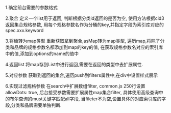 1.确定前台需要的参数格式

2.聚合
定义一个list用于返回,
判断根据分类id返回的是否为空,
使用方法根据cid3返回集合规格参数,
用每个规格参数名作为分桶的key,并指定字段为索引库对应的spec.xxx.keyword

3.将桶转为map类型
重新获取拿到聚合,asMap转为map类型,
遍历map,将除了分类和品牌的规格参数名都添加到map的key的值,
在获取规格参数名对应的索引库中的值,添加到options的name的值中

4.返回list
将map存到List中进行返回,需要在返回的类型中去扩展属性.

5.对应参数
获取到返回的集合,遍历push到filters属性中,在div中设置样式展示

6.实现过滤规格参数
在search中扩展数组filter,
common.js   250行设置   allowDots: true,
后台接受参数需要扩展属性map集合filter,
具体使用高级查询中的布尔查询的must关键字匹配all字段,
当fileter不为空,设置具体的对应索引库的字段,分类和品牌需要单独判断.